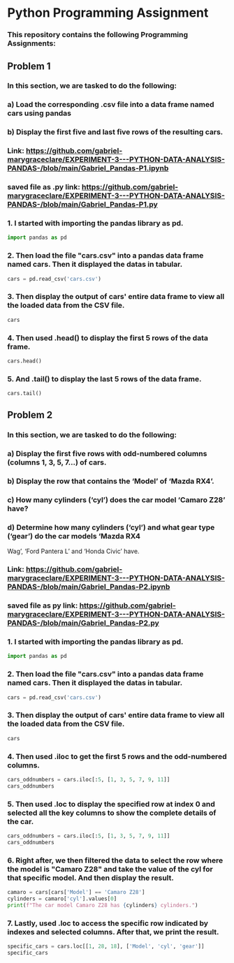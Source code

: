# Python Programming Assignment
### This repository contains the following Programming Assignments:

## Problem 1
### In this section, we are tasked to do the following:
### a) Load the corresponding .csv file into a data frame named cars using pandas
### b) Display the first five and last five rows of the resulting cars.

### Link: https://github.com/gabriel-marygraceclare/EXPERIMENT-3---PYTHON-DATA-ANALYSIS-PANDAS-/blob/main/Gabriel_Pandas-P1.ipynb
### saved file as .py link: https://github.com/gabriel-marygraceclare/EXPERIMENT-3---PYTHON-DATA-ANALYSIS-PANDAS-/blob/main/Gabriel_Pandas-P1.py
### 1. I started with importing the pandas library as pd.
```python
import pandas as pd
```
### 2. Then load the file "cars.csv" into a pandas data frame named cars. Then it displayed the datas in tabular.
```python
cars = pd.read_csv('cars.csv')
```
### 3. Then display the output of cars' entire data frame to view all the loaded data from the CSV file.
```python
cars
```
### 4. Then used .head() to display the first 5 rows of the data frame.
```python
cars.head() 
```
### 5. And .tail() to display the last 5 rows of the data frame.
```python
cars.tail() 
```

## Problem 2
### In this section, we are tasked to do the following:
### a) Display the first five rows with odd-numbered columns (columns 1, 3, 5, 7…) of cars.
### b) Display the row that contains the ‘Model’ of ‘Mazda RX4’.
### c) How many cylinders (‘cyl’) does the car model ‘Camaro Z28’ have?
### d)  Determine how many cylinders (‘cyl’) and what gear type (‘gear’) do the car models ‘Mazda RX4
Wag’, ‘Ford Pantera L’ and ‘Honda Civic’ have.

### Link: https://github.com/gabriel-marygraceclare/EXPERIMENT-3---PYTHON-DATA-ANALYSIS-PANDAS-/blob/main/Gabriel_Pandas-P2.ipynb
### saved file as py link: https://github.com/gabriel-marygraceclare/EXPERIMENT-3---PYTHON-DATA-ANALYSIS-PANDAS-/blob/main/Gabriel_Pandas-P2.py

### 1. I started with importing the pandas library as pd.
```python
import pandas as pd
```
### 2. Then load the file "cars.csv" into a pandas data frame named cars. Then it displayed the datas in tabular.
```python
cars = pd.read_csv('cars.csv')
```
### 3. Then display the output of cars' entire data frame to view all the loaded data from the CSV file.
```python
cars
```
### 4. Then used .iloc to get the first 5 rows and the odd-numbered columns.
```python
cars_oddnumbers = cars.iloc[:5, [1, 3, 5, 7, 9, 11]]
cars_oddnumbers
```
### 5. Then used .loc to display the specified row at index 0 and selected all the key columns to show the complete details of the car.
```python
cars_oddnumbers = cars.iloc[:5, [1, 3, 5, 7, 9, 11]]
cars_oddnumbers
```
### 6. Right after, we then filtered the data to select the row where the model is "Camaro Z28" and take the value of the cyl for that specific model. And then display the result.
```python
camaro = cars[cars['Model'] == 'Camaro Z28']
cylinders = camaro['cyl'].values[0]
print(f"The car model Camaro Z28 has {cylinders} cylinders.")
```
### 7. Lastly, used .loc to access the specific row indicated by indexes and selected columns. After that, we print the result.
```python
specific_cars = cars.loc[[1, 28, 18], ['Model', 'cyl', 'gear']]
specific_cars

```
